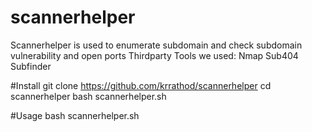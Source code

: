 # scannerhelper

Scannerhelper is used to enumerate subdomain and check subdomain vulnerability and open ports
Thirdparty Tools we used:
Nmap
Sub404
Subfinder

#Install
git clone https://github.com/krrathod/scannerhelper
cd scannerhelper
bash scannerhelper.sh

#Usage
bash scannerhelper.sh
